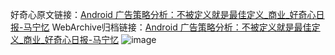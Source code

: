好奇心原文链接：[Android 广告策略分析：不被定义就是最佳定义_商业_好奇心日报-马宁忆](https://www.qdaily.com/articles/2983.html)
WebArchive归档链接：[Android 广告策略分析：不被定义就是最佳定义_商业_好奇心日报-马宁忆](http://web.archive.org/web/20190623151740/https://www.qdaily.com/articles/2983.html)
![image](http://ww3.sinaimg.cn/large/007d5XDply1g3v6xbshncj30u058vhdt)